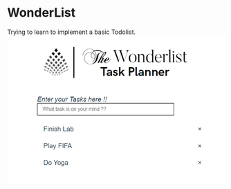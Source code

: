 # WonderList
Trying to learn to implement a basic Todolist.
![Sample Image](https://github.com/kalikidhar/WonderList/blob/main/op_pic1.png?raw=true)

